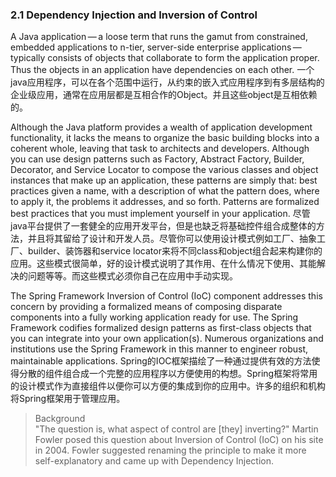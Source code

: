 ### 2.1 Dependency Injection and Inversion of Control

A Java application — a loose term that runs the gamut from constrained, embedded applications to n-tier, server-side enterprise applications — typically consists of objects that collaborate to form the application proper. Thus the objects in an application have dependencies on each other. 
一个java应用程序，可以在各个范围中运行，从约束的嵌入式应用程序到有多层结构的企业级应用，通常在应用层都是互相合作的Object。并且这些object是互相依赖的。 


Although the Java platform provides a wealth of application development functionality, it lacks the means to organize the basic building blocks into a coherent whole, leaving that task to architects and developers. Although you can use design patterns such as Factory, Abstract Factory, Builder, Decorator, and Service Locator to compose the various classes and object instances that make up an application, these patterns are simply that: best practices given a name, with a description of what the pattern does, where to apply it, the problems it addresses, and so forth. Patterns are formalized best practices that you must implement yourself in your application.
尽管java平台提供了一套健全的应用开发平台，但是也缺乏将基础控件组合成整体的方法，并且将其留给了设计和开发人员。尽管你可以使用设计模式例如工厂、抽象工厂、builder、装饰器和service locator来将不同class和object组合起来构建你的应用。这些模式很简单，好的设计模式说明了其作用、在什么情况下使用、其能解决的问题等等。而这些模式必须你自己在应用中手动实现。

The Spring Framework Inversion of Control \(IoC\) component addresses this concern by providing a formalized means of composing disparate components into a fully working application ready for use. The Spring Framework codifies formalized design patterns as first-class objects that you can integrate into your own application\(s\). Numerous organizations and institutions use the Spring Framework in this manner to engineer robust, maintainable applications.
Spring的IOC框架描绘了一种通过提供有效的方法使得分散的组件组合成一个完整的应用程序以方便使用的构想。Spring框架将常用的设计模式作为直接组件以便你可以方便的集成到你的应用中。许多的组织和机构将Spring框架用于管理应用。

> Background  
> "The question is, what aspect of control are \[they\] inverting?" Martin Fowler posed this question about Inversion of Control \(IoC\) on his site in 2004. Fowler suggested renaming the principle to make it more self-explanatory and came up with Dependency Injection.



